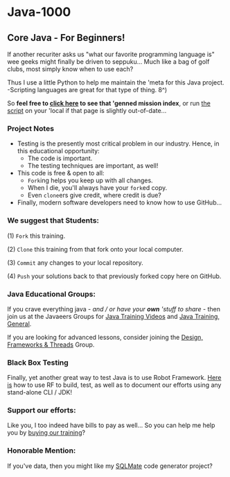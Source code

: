 # Java-1000
## Core Java - For Beginners!

If another recuriter asks us "what our favorite
programming language is" wee geeks might finally be 
driven to seppuku... Much like a bag of golf clubs, most simply know 
when to use each? 

Thus I use a little Python to help me maintain the 'meta for this Java 
project. -Scripting languages are great for that type of thing. 8^)

So **feel free to [click here](./MISSIONS.md) to see that 'genned mission
index**, or run [the script](./missions.py) on your 'local if that page is 
slightly out-of-date...

### Project Notes
* Testing is the presently most critical problem in our industry. 
Hence, in this educational opportunity:
  * The code is important.
  * The testing techniques are important, as well!
* This code is free & open to all: 
  * `Fork`ing helps you keep up with all changes.
  * When I die, you'll always have your `fork`ed copy.
  * Even `clone`ers give credit, where credit is due?
* Finally, modern software developers need to know how to use GitHub...

### We suggest that Students: 

(1) `Fork` this training.

(2) `Clone` this training from that fork onto your local computer.

(3) `Commit` any changes to your local repository.

(4) `Push` your solutions back to that previously forked copy here on GitHub.

### Java Educational Groups:
If you crave everything java - _and / or have your **own** 
'stuff to share_ - then join us at the 
Javaeers Groups for [Java Training Videos](https://www.facebook.com/JavaVideos9000/)
and [Java Training, General](https://www.facebook.com/groups/javatraining9000/).

If you are looking for advanced lessons, consider joining the 
[Design, Frameworks & Threads](https://www.facebook.com/Java-Design-Frameworks-Thread-Video-Training-670850766419490) 
Group.

### Black Box Testing
Finally, yet another great way to test Java is to use Robot Framework. [Here is](https://github.com/Python3-Training/Robot-Framework/tree/main/JavaExamples) how to use RF to build, test, as well as to document our efforts using any stand-alone CLI / JDK!

### Support our efforts:
Like you, I too indeed have bills to pay as well... So you can help me help you
by [buying our training](https://www.udemy.com/course/how-to-java)?

### Honorable Mention:
If you've data, then you might like my [SQLMate](https://github.com/soft9000/SQLMate-for-Java) code generator project?
